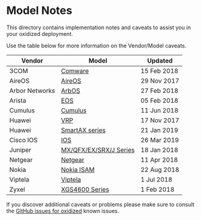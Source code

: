 # Model Notes

This directory contains implementation notes and caveats to assist you in your oxidized deployment.

Use the table below for more information on the Vendor/Model caveats.

Vendor          | Model           |Updated
----------------|-----------------|----------------
3COM|[Comware](Comware.md)|15 Feb 2018
AireOS|[AireOS](AireOS.md)|29 Nov 2017
Arbor Networks|[ArbOS](ArbOS.md)|27 Feb 2018
Arista|[EOS](EOS.md)|05 Feb 2018
Cumulus|[Cumulus](Cumulus.md)|11 Jun 2018
Huawei|[VRP](VRP-Huawei.md)|17 Nov 2017
Huawei|[SmartAX series](SmartAX-Huawei.md)|21 Jan 2019
Cisco IOS|[IOS](ios.md)|26 Mar 2019
Juniper|[MX/QFX/EX/SRX/J Series](JunOS.md)|18 Jan 2018
Netgear|[Netgear](Netgear.md)|11 Apr 2018
Nokia|[Nokia ISAM](Nokia.md)|22 Aug 2018
Viptela|[Viptela](Viptela.md)|1 Jul 2018
Zyxel|[XGS4600 Series](XGS4600-Zyxel.md)|1 Feb 2018

If you discover additional caveats or problems please make sure to consult the [GitHub issues for oxidized](https://github.com/ytti/oxidized/issues) known issues.
